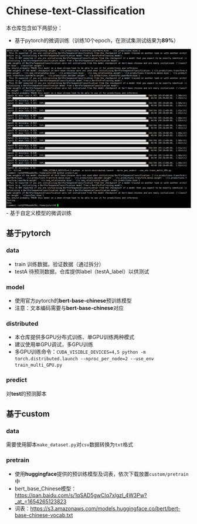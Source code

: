 # Chinese-text-Classification
本仓库包含如下两部分：
- 基于pytorch的微调训练（训练10个epoch，在测试集测试结果为**89%**）
<div align=center><img src ="images/terminal.png" style="zoom:100%;"/></div>
- 基于自定义模型的微调训练

## 基于pytorch

### data
- train
训练数据，验证数据（通过拆分）
- testA
待预测数据，仓库提供label（testA_label）以供测试

### model
- 使用官方pytorch的**bert-base-chinese**预训练模型
- 注意：文本编码需要与**bert-base-chinese**对应

### distributed
- 本仓库提供多GPU分布式训练、单GPU训练两种模式
- 建议使用单GPU调试，多GPU训练
- 多GPU训练命令：`CUDA_VISIBLE_DEVICES=4,5 python -m torch.distributed.launch --nproc_per_node=2 --use_env train_multi_GPU.py`

### predict
对**test**的预测脚本

## 基于custom

### data
需要使用脚本`make_dataset.py`对`csv`数据转换为`txt`格式

### pretrain
- 使用**huggingface**提供的预训练模型及词表，依次下载放置`custom/pretrain`中
- bert_base_Chinese模型：https://pan.baidu.com/s/1qSAD5gwClq7xlgzl_4W3Pw?_at_=1654265123823
- 词表：https://s3.amazonaws.com/models.huggingface.co/bert/bert-base-chinese-vocab.txt
